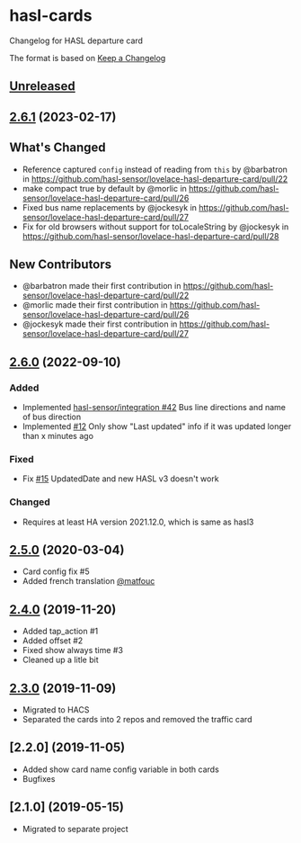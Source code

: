 # hasl-cards

Changelog for HASL departure card

The format is based on [Keep a Changelog][keep-a-changelog]
<!-- and this project adheres to [Semantic Versioning][semantic-versioning]. -->

## [Unreleased]

## [2.6.1] (2023-02-17)
## What's Changed
* Reference captured `config` instead of reading from `this` by @barbatron in https://github.com/hasl-sensor/lovelace-hasl-departure-card/pull/22
* make compact true by default by @morlic in https://github.com/hasl-sensor/lovelace-hasl-departure-card/pull/26
* Fixed bus name replacements by @jockesyk in https://github.com/hasl-sensor/lovelace-hasl-departure-card/pull/27
* Fix for old browsers without support for toLocaleString by @jockesyk in https://github.com/hasl-sensor/lovelace-hasl-departure-card/pull/28

## New Contributors
* @barbatron made their first contribution in https://github.com/hasl-sensor/lovelace-hasl-departure-card/pull/22
* @morlic made their first contribution in https://github.com/hasl-sensor/lovelace-hasl-departure-card/pull/26
* @jockesyk made their first contribution in https://github.com/hasl-sensor/lovelace-hasl-departure-card/pull/27

## [2.6.0] (2022-09-10)

### Added
- Implemented [hasl-sensor/integration #42](https://github.com/hasl-sensor/integration/issues/42) Bus line directions and name of bus direction
- Implemented [#12](https://github.com/hasl-sensor/lovelace-hasl-departure-card/issues/12) Only show "Last updated" info if it was updated longer than x minutes ago

### Fixed
- Fix [#15](https://github.com/hasl-sensor/lovelace-hasl-departure-card/issues/15) UpdatedDate and new HASL v3 doesn't work

### Changed
- Requires at least HA version 2021.12.0, which is same as hasl3

## [2.5.0] (2020-03-04)

- Card config fix #5
- Added french translation [@matfouc](https://github.com/matfouc)

## [2.4.0] (2019-11-20)

- Added tap_action #1
- Added offset #2
- Fixed show always time #3
- Cleaned up a litle bit

## [2.3.0] (2019-11-09)

- Migrated to HACS
- Separated the cards into 2 repos and removed the traffic card

## [2.2.0] (2019-11-05)

- Added show card name config variable in both cards
- Bugfixes

## [2.1.0] (2019-05-15)

- Migrated to separate project

[keep-a-changelog]: http://keepachangelog.com/en/1.0.0/
[Unreleased]: https://github.com/hasl-platform/lovelace-hasl-departure-card/compare/master...dev
[2.6.1]: https://github.com/hasl-platform/lovelace-hasl-departure-card/releases/tag/v2.6.1
[2.6.0]: https://github.com/hasl-platform/lovelace-hasl-departure-card/releases/tag/v2.6.0
[2.5.0]: https://github.com/hasl-platform/lovelace-hasl-departure-card/releases/tag/v2.5.0
[2.4.0]: https://github.com/hasl-platform/lovelace-hasl-departure-card/releases/tag/v2.4.0
[2.3.0]: https://github.com/hasl-platform/lovelace-hasl-departure-card/releases/tag/v2.3.0
[2.4.0]: https://github.com/hasl-platform/lovelace-hasl-departure-card/releases/tag/v2.4.0
[2.5.0]: https://github.com/hasl-platform/lovelace-hasl-departure-card/releases/tag/v2.5.0
